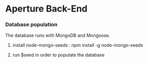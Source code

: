 # Aperture Back-End

### Database population

The database runs with MongoDB and Mongoose.

1. install node-mongo-seeds :
   npm install -g node-mongo-seeds

2. run \$seed in order to populate the database
